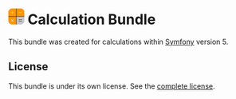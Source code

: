 ![Logo](public/images/icons/icon-032x032.png) Calculation Bundle
=======

This bundle was created for calculations within <a href="https://symfony.com" target="_blank">Symfony</a> version 5.

License
-------
This bundle is under its own license. See the [complete license](LICENSE.md).

